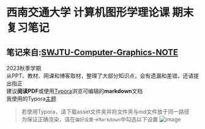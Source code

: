 # 西南交通大学 计算机图形学理论课 期末复习笔记
## **笔记来自:<a href=https://github.com/CanoSsa7/-SWJTU-Computer-Graphics-NOTE>SWJTU-Computer-Graphics-NOTE</a>**

2023秋季学期 <br>
从PPT、教材、网课和博客取材，整理了大部分知识点，会有遗漏和差错，还请提出指正<br>
建议**阅读PDF**或使用[Typora](https://typora.io/)浏览可编辑的**markdown**文档<br>
我使用的Typora[主题](https://github.com/YiNNx/typora-theme-lapis/tree/v1.1.2)<br>

> 若使用Typora，请下载asset文件夹并将文件夹与md文件放于同一路径<br>
> 为保证正确渲染，请在`偏好设置`->`Markdown`中勾选以下设置
> ![image](https://github.com/CanoSsa7/-SWJTU-Computer-Graphics-NOTE/assets/91023351/d57a6909-d881-4881-ab52-787cd2c1f167)
